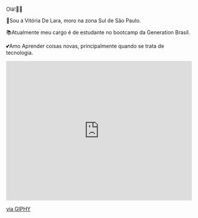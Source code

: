 Olá!🌈🌞

👩Sou a Vitória De Lara, moro na zona Sul de São Paulo.

📚Atualmente meu cargo é de estudante no bootcamp da Generation Brasil.

💕Amo Aprender coisas novas, principalmente quando se trata de tecnologia.
<div style="width:100%;height:0;padding-bottom:75%;position:relative;"><iframe src="https://giphy.com/embed/1U4S8219ByoGk" width="100%" height="100%" style="position:absolute" frameBorder="0" class="giphy-embed" allowFullScreen></iframe></div><p><a href="https://giphy.com/gifs/coffee-playing-1U4S8219ByoGk">via GIPHY</a></p>










    



  
  
  
  
